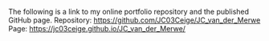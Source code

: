 The following is a link to my online portfolio repository and the published GitHub page.
Repository:
https://github.com/JC03Ceige/JC_van_der_Merwe
Page:
https://jc03ceige.github.io/JC_van_der_Merwe/
